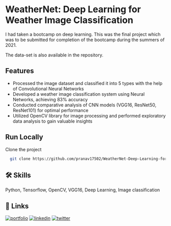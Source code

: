 
# WeatherNet: Deep Learning for Weather Image Classification

I had taken a bootcamp on deep learning. This was the final project which was to be submitted for completion of the bootcamp during the summers of 2021. 

The data-set is also available in the repository. 


## Features

- Processed the image dataset and classified it into 5 types with the help of Convolutional Neural Networks
- Developed a weather image classification system using Neural Networks, achieving 83% accuracy
- Conducted comparative analysis of CNN models (VGG16, ResNet50, ResNet101) for optimal performance
- Utilized OpenCV library for image processing and performed exploratory data analysis to gain valuable insights




## Run Locally

Clone the project

```bash
  git clone https://github.com/pranav17502/WeatherNet-Deep-Learning-for-Weather-Image-Classification/
```


## 🛠 Skills
Python, Tensorflow, OpenCV, VGG16, Deep Learning, Image classification

## 🔗 Links
[![portfolio](https://img.shields.io/badge/my_portfolio-000?style=for-the-badge&logo=ko-fi&logoColor=white)](https://pranav17502.github.io/BinaryOdyssey.github.io/)
[![linkedin](https://img.shields.io/badge/linkedin-0A66C2?style=for-the-badge&logo=linkedin&logoColor=white)](https://www.linkedin.com/pranavchaudhariiitbombay)
[![twitter](https://img.shields.io/badge/twitter-1DA1F2?style=for-the-badge&logo=twitter&logoColor=white)](https://twitter.com/pranav17502)


